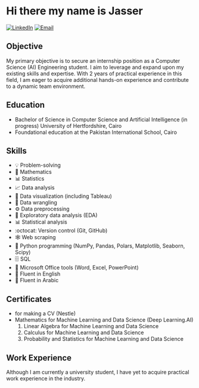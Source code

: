 # Hi there my name is Jasser 

[![LinkedIn](https://img.shields.io/badge/LinkedIn-Jasser%20AbdelFattah-blue)](https://www.linkedin.com/in/jasser-abdelfattah-67a420276/)
[![Email](https://img.shields.io/badge/Email-jasserabdelfattah12%40gmail.com-red)](mailto:jasserabdelfattah12@gmail.com)

## Objective

My primary objective is to secure an internship position as a Computer Science (AI) Engineering student. I aim to leverage and expand upon my existing skills and expertise. With 2 years of practical experience in this field, I am eager to acquire additional hands-on experience and contribute to a dynamic team environment.

## Education

- Bachelor of Science in Computer Science and Artificial Intelligence (in progress)
  University of Hertfordshire, Cairo
- Foundational education at the Pakistan International School, Cairo

## Skills

- :bulb: Problem-solving
- :abacus: Mathematics
- :bar_chart: Statistics
- :chart_with_upwards_trend: Data analysis
- :art: Data visualization (including Tableau)
- :twisted_rightwards_arrows: Data wrangling
- :gear: Data preprocessing
- :mag_right: Exploratory data analysis (EDA)
- :bar_chart: Statistical analysis
- :octocat: Version control (Git, GitHub)
- :spider_web: Web scraping
- :snake: Python programming (NumPy, Pandas, Polars, Matplotlib, Seaborn, Scipy)
- :file_cabinet: SQL
- :office: Microsoft Office tools (Word, Excel, PowerPoint)
- :speech_balloon: Fluent in English
- :speech_balloon: Fluent in Arabic

## Certificates

- for making a CV (Nestle)
- Mathematics for Machine Learning and Data Science (Deep Learning.AI)
  1. Linear Algebra for Machine Learning and Data Science
  2. Calculus for Machine Learning and Data Science
  3. Probability and Statistics for Machine Learning and Data Science

## Work Experience

Although I am currently a university student, I have yet to acquire practical work experience in the industry.
